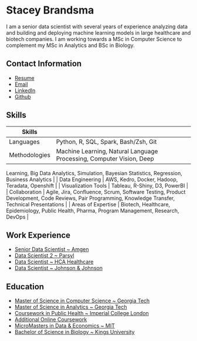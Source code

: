 # Stacey Brandsma
I am a senior data scientist with several years of experience analyzing data
and building and deploying machine learning models in large healthcare
and biotech companies.  I am working towards a MSc in Computer Science
to complement my MSc in Analytics and BSc in Biology.  

## Contact Information
- [Resume](StaceyBrandsma_Resume.pdf)
- [Email](stacey.data.science@gmail.com)
- <a href="https://www.linkedin.com/in/stacey-brandsma/"> LinkedIn </a>
- <a href="https://www.github.com/staceybrandsma/"> Github </a>

## Skills
| Skills |   |
| --- | --- |
| Languages | Python, R, SQL, Spark, Bash/Zsh, Git |
| Methodologies | Machine Learning, Natural Language Processing, Computer Vision, Deep
Learning, Big Data Analytics, Simulation, Bayesian Statistics,
Regression, Business Analytics |
| Data Engineering | AWS, Kedro, Docker, Hadoop, Teradata, Openshift |
| Visualization Tools | Tableau, R-Shiny, D3, PowerBI |
| Collaboration | Agile, Jira, Confluence, Scrum, Software Testing, Product
  Development, Code Reviews, Pair Programming, Knowledge Transfer,
  Technical Presentations |
| Areas of Expertise | Biotech, Healthcare, Epidemiology, Public Health, Pharma, Program
  Management, Research, DevOps |

## Work Experience
- [Senior Data Scientist ~ Amgen](experience.md)
- [Data Scientist 2 ~ Parsyl](experience.md)
- [Data Scientist ~ HCA Healthcare](experience.md)
- [Data Scientist ~ Johnson & Johnson](experience.md)

## Education
- [Master of Science in Computer Science ~ Georgia Tech](education.md)
- [Master of Science in Analytics ~ Georgia Tech](education.md)
- [Coursework in Public Health ~ Imperial College London](education.md)
- [Additional Online Coursework](education.md)
- [MicroMasters in Data & Economics ~ MIT](education.md)
- [Bachelor of Science in Biology ~ Kings University](education.md)
